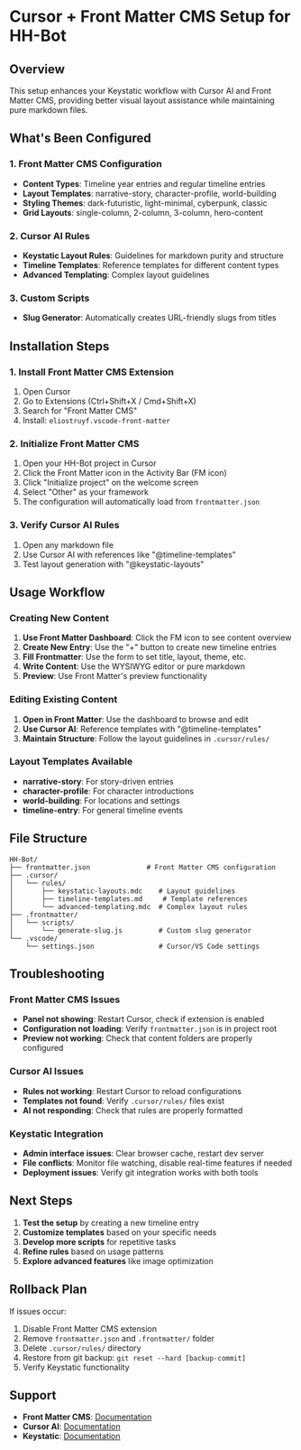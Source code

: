 # Cursor + Front Matter CMS Setup for HH-Bot

## Overview
This setup enhances your Keystatic workflow with Cursor AI and Front Matter CMS, providing better visual layout assistance while maintaining pure markdown files.

## What's Been Configured

### 1. Front Matter CMS Configuration
- **Content Types**: Timeline year entries and regular timeline entries
- **Layout Templates**: narrative-story, character-profile, world-building
- **Styling Themes**: dark-futuristic, light-minimal, cyberpunk, classic
- **Grid Layouts**: single-column, 2-column, 3-column, hero-content

### 2. Cursor AI Rules
- **Keystatic Layout Rules**: Guidelines for markdown purity and structure
- **Timeline Templates**: Reference templates for different content types
- **Advanced Templating**: Complex layout guidelines

### 3. Custom Scripts
- **Slug Generator**: Automatically creates URL-friendly slugs from titles

## Installation Steps

### 1. Install Front Matter CMS Extension
1. Open Cursor
2. Go to Extensions (Ctrl+Shift+X / Cmd+Shift+X)
3. Search for "Front Matter CMS"
4. Install: `eliostruyf.vscode-front-matter`

### 2. Initialize Front Matter CMS
1. Open your HH-Bot project in Cursor
2. Click the Front Matter icon in the Activity Bar (FM icon)
3. Click "Initialize project" on the welcome screen
4. Select "Other" as your framework
5. The configuration will automatically load from `frontmatter.json`

### 3. Verify Cursor AI Rules
1. Open any markdown file
2. Use Cursor AI with references like "@timeline-templates"
3. Test layout generation with "@keystatic-layouts"

## Usage Workflow

### Creating New Content
1. **Use Front Matter Dashboard**: Click the FM icon to see content overview
2. **Create New Entry**: Use the "+" button to create new timeline entries
3. **Fill Frontmatter**: Use the form to set title, layout, theme, etc.
4. **Write Content**: Use the WYSIWYG editor or pure markdown
5. **Preview**: Use Front Matter's preview functionality

### Editing Existing Content
1. **Open in Front Matter**: Use the dashboard to browse and edit
2. **Use Cursor AI**: Reference templates with "@timeline-templates"
3. **Maintain Structure**: Follow the layout guidelines in `.cursor/rules/`

### Layout Templates Available
- **narrative-story**: For story-driven entries
- **character-profile**: For character introductions
- **world-building**: For locations and settings
- **timeline-entry**: For general timeline events

## File Structure
```
HH-Bot/
├── frontmatter.json              # Front Matter CMS configuration
├── .cursor/
│   └── rules/
│       ├── keystatic-layouts.mdc    # Layout guidelines
│       ├── timeline-templates.md     # Template references
│       └── advanced-templating.mdc  # Complex layout rules
├── .frontmatter/
│   └── scripts/
│       └── generate-slug.js         # Custom slug generator
└── .vscode/
    └── settings.json                # Cursor/VS Code settings
```

## Troubleshooting

### Front Matter CMS Issues
- **Panel not showing**: Restart Cursor, check if extension is enabled
- **Configuration not loading**: Verify `frontmatter.json` is in project root
- **Preview not working**: Check that content folders are properly configured

### Cursor AI Issues
- **Rules not working**: Restart Cursor to reload configurations
- **Templates not found**: Verify `.cursor/rules/` files exist
- **AI not responding**: Check that rules are properly formatted

### Keystatic Integration
- **Admin interface issues**: Clear browser cache, restart dev server
- **File conflicts**: Monitor file watching, disable real-time features if needed
- **Deployment issues**: Verify git integration works with both tools

## Next Steps

1. **Test the setup** by creating a new timeline entry
2. **Customize templates** based on your specific needs
3. **Develop more scripts** for repetitive tasks
4. **Refine rules** based on usage patterns
5. **Explore advanced features** like image optimization

## Rollback Plan

If issues occur:
1. Disable Front Matter CMS extension
2. Remove `frontmatter.json` and `.frontmatter/` folder
3. Delete `.cursor/rules/` directory
4. Restore from git backup: `git reset --hard [backup-commit]`
5. Verify Keystatic functionality

## Support

- **Front Matter CMS**: [Documentation](https://frontmatter.codes/)
- **Cursor AI**: [Documentation](https://cursor.sh/docs)
- **Keystatic**: [Documentation](https://keystatic.com/)
